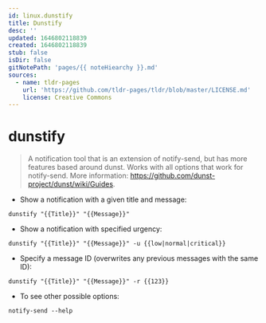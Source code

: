 ```yaml
---
id: linux.dunstify
title: Dunstify
desc: ''
updated: 1646802118839
created: 1646802118839
stub: false
isDir: false
gitNotePath: 'pages/{{ noteHiearchy }}.md'
sources:
  - name: tldr-pages
    url: 'https://github.com/tldr-pages/tldr/blob/master/LICENSE.md'
    license: Creative Commons
---
```

# dunstify

> A notification tool that is an extension of notify-send, but has more features based around dunst.
> Works with all options that work for notify-send.
> More information: <https://github.com/dunst-project/dunst/wiki/Guides>.

- Show a notification with a given title and message:

`dunstify "{{Title}}" "{{Message}}"`

- Show a notification with specified urgency:

`dunstify "{{Title}}" "{{Message}}" -u {{low|normal|critical}}`

- Specify a message ID (overwrites any previous messages with the same ID):

`dunstify "{{Title}}" "{{Message}}" -r {{123}}`

- To see other possible options:

`notify-send --help`


